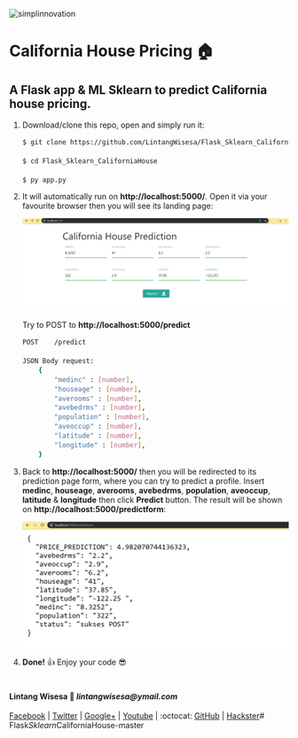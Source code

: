 ![simplinnovation](https://4.bp.blogspot.com/-f7YxPyqHAzY/WJ6VnkvE0SI/AAAAAAAADTQ/0tDQPTrVrtMAFT-q-1-3ktUQT5Il9FGdQCLcB/s350/simpLINnovation1a.png)

# California House Pricing 🏠

## A Flask app & ML Sklearn to predict California house pricing.

1. Download/clone this repo, open and simply run it:

    ```bash
    $ git clone https://github.com/LintangWisesa/Flask_Sklearn_CaliforniaHouse.git
    
    $ cd Flask_Sklearn_CaliforniaHouse

    $ py app.py
    ```

2. It will automatically run on __http://localhost:5000/__. Open it via your favourite browser then you will see its landing page:

    ![home](./screenshot/zhome.png)

    Try to POST to __http://localhost:5000/predict__

    ```bash
    POST    /predict
    
    JSON Body request: 
        {
            "medinc" : [number],
            "houseage" : [number],
            "averooms" : [number],
            "avebedrms" : [number],
            "population" : [number],
            "aveoccup" : [number],
            "latitude" : [number],
            "longitude" : [number],
        }
    ```

3. Back to __http://localhost:5000/__ then you will be redirected to its prediction page form, where you can try to predict a profile. Insert __medinc__, __houseage__, __averooms__, __avebedrms__, __population__, __aveoccup__, __latitude__ & __longitude__ then click __Predict__ button. The result will be shown on __http://localhost:5000/predictform__:

    ![result](./screenshot/zresult.png)

4. __Done!__ 👍 Enjoy your code 😎

#

#### Lintang Wisesa :love_letter: _lintangwisesa@ymail.com_

[Facebook](https://www.facebook.com/lintangbagus) | 
[Twitter](https://twitter.com/Lintang_Wisesa) |
[Google+](https://plus.google.com/u/0/+LintangWisesa1) |
[Youtube](https://www.youtube.com/user/lintangbagus) | 
:octocat: [GitHub](https://github.com/LintangWisesa) |
[Hackster](https://www.hackster.io/lintangwisesa)#   F l a s k _ S k l e a r n _ C a l i f o r n i a H o u s e - m a s t e r 
 
 